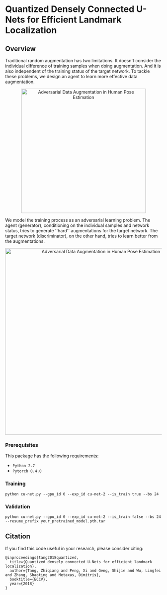 # Quantized Densely Connected U-Nets for Efficient Landmark Localization

## Overview
Traditional random augmentation has two limitations. It doesn't consider the individual difference of training samples when doing augmentation. And it is also independent of the training status of the target network. To tackle these problems, we design an agent to learn more effective data augmentation. 
<p align="center"><img src="figures/overview-1.jpg" alt="Adversarial Data Augmentation in Human Pose Estimation" width="400"></p>
We model the training process as an adversarial learning problem. The agent (generator), conditioning on the individual samples and network status, tries to generate ''hard'' augmentations for the target network. The target network (discriminator), on the other hand, tries to learn better from the augmentations.

<p align="center"><img src="figures/overview-2.jpg" alt="Adversarial Data Augmentation in Human Pose Estimation" width="600"></p>

### Prerequisites

This package has the following requirements:

* `Python 2.7`
* `Pytorch 0.4.0`

### Training

```
python cu-net.py --gpu_id 0 --exp_id cu-net-2 --is_train true --bs 24
```

### Validation

```
python cu-net.py --gpu_id 0 --exp_id cu-net-2 --is_train false --bs 24 --resume_prefix your_pretrained_model.pth.tar
```

## Citation
If you find this code useful in your research, please consider citing:

```
@inproceedings{tang2018quantized,
  title={Quantized densely connected U-Nets for efficient landmark localization},
  author={Tang, Zhiqiang and Peng, Xi and Geng, Shijie and Wu, Lingfei and Zhang, Shaoting and Metaxas, Dimitris},
  booktitle={ECCV},
  year={2018}
}
```

